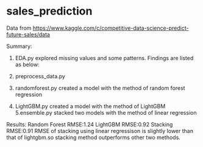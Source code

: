# sales_prediction
Data from https://www.kaggle.com/c/competitive-data-science-predict-future-sales/data

Summary:
1. EDA.py 
explored missing values and some patterns. 
Findings are listed as below:

2. preprocess_data.py

3. randomforest.py
created a model with the method of random forest regression
4. LightGBM.py
created a model with the method of LightGBM 
5.ensemble.py
stacked two models with the method of linear regression


Results:
Random Forest RMSE:1.24
LightGBM RMSE:0.92
Stacking RMSE:0.91
RMSE of stacking using linear regressison is slightly lower than that of lightgbm.so stacking method outperforms other two methods.

